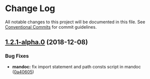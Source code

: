 # Change Log

All notable changes to this project will be documented in this file.
See [Conventional Commits](https://conventionalcommits.org) for commit guidelines.

## [1.2.1-alpha.0](https://github.com/chigix/mandoc/compare/mandoc@1.2.0...mandoc@1.2.1-alpha.0) (2018-12-08)


### Bug Fixes

* **mandoc:** fix import statement and path consts script in mandoc ([0a40605](https://github.com/chigix/mandoc/commit/0a40605))
